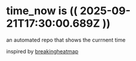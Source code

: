 # time_now is (( 2025-09-21T17:30:00.689Z ))

an automated repo that shows the currnent time

inspired by [breakingheatmap](https://github.com/breakingheatmap/breakingheatmap)